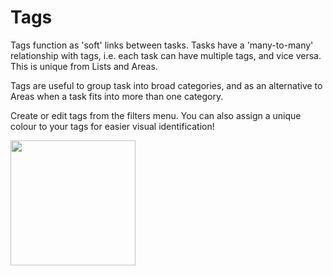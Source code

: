# Tags

Tags function as 'soft' links between tasks. Tasks have a 'many-to-many' relationship with tags, i.e. each task can have multiple tags, and vice versa. This is unique from Lists and Areas.  

Tags are useful to group task into broad categories, and as an alternative to Areas when a task fits into more than one category.  

Create or edit tags from the filters menu. You can also assign a unique colour to your tags for easier visual identification!

<img src="https://beetee17.github.io/docs/assets/Yata/gifs/CreateTagDemo.gif" width="200">